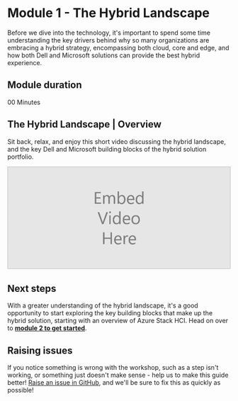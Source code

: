 Module 1 - The Hybrid Landscape
==============
Before we dive into the technology, it's important to spend some time understanding the key drivers behind why so many organizations are embracing a hybrid strategy, encompassing both cloud, core and edge, and how both Dell and Microsoft solutions can provide the best hybrid experience.

Module duration
-------------
00 Minutes

The Hybrid Landscape | Overview
-------------

Sit back, relax, and enjoy this short video discussing the hybrid landscape, and the key Dell and Microsoft building blocks of the hybrid solution portfolio.

![Video Placeholder](/media/VideoPlaceholder.png "Video Placeholder")

Next steps
-----------
With a greater understanding of the hybrid landscape, it's a good opportunity to start exploring the key building blocks that make up the hybrid solution, starting with an overview of Azure Stack HCI. Head on over to [**module 2 to get started**](/modules/module_2/1_Introducing_AzSHCI.md).

Raising issues
-----------
If you notice something is wrong with the workshop, such as a step isn't working, or something just doesn't make sense - help us to make this guide better!  [Raise an issue in GitHub](https://github.com/DellGEOS/HybridWorkshop/issues), and we'll be sure to fix this as quickly as possible!